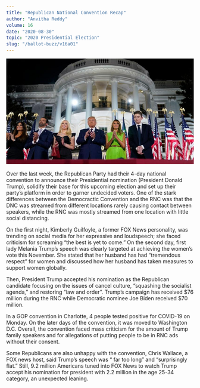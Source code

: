 ```yaml
---
title: "Republican National Convention Recap"
author: "Anvitha Reddy"
volume: 16
date: "2020-08-30"
topic: "2020 Presidential Election"
slug: "/ballot-buzz/v16a01"
---
```


![](./img/v16a01img.jpg)

Over the last week, the Republican Party had their 4-day national convention to announce their Presidential nomination (President Donald Trump), solidify their base for this upcoming election and set up their party’s platform in order to garner undecided voters. One of the stark differences between the Democractic Convention and the RNC was that the DNC was streamed from different locations rarely causing contact between speakers, while the RNC was mostly streamed from one location with little social distancing.

On the first night, Kimberly Guilfoyle, a former FOX News personality, was trending on social media for her expressive and loudspeech; she faced criticism for screaming “the best is yet to come.” On the second day, first lady Melania Trump’s speech was clearly targeted at achieving the women’s vote this November. She stated that her husband has had “tremendous respect” for women and discussed how her husband has taken measures to support women globally. 

Then, President Trump accepted his nomination as the Republican candidate focusing on the issues of cancel culture, “squashing the socialist agenda,” and restoring “law and order”. Trump’s campaign has received $76 million during the RNC while Democratic nominee Joe Biden received $70 million.

In a GOP convention in Charlotte, 4 people tested positive for COVID-19 on Monday. On the later days of the convention, it was moved to Washington D.C. Overall, the convention faced mass criticism for the amount of Trump family speakers and for allegations of putting people to be in RNC ads without their consent.

Some Republicans are also unhappy with the convention, Chris Wallace, a FOX news host, said Trump’s speech was “ far too long” and “surprisingly flat.” Still, 9.2 million Americans tuned into FOX News to watch Trump accept his nomination for president with 2.2 million in the age 25-34 category, an unexpected leaning.